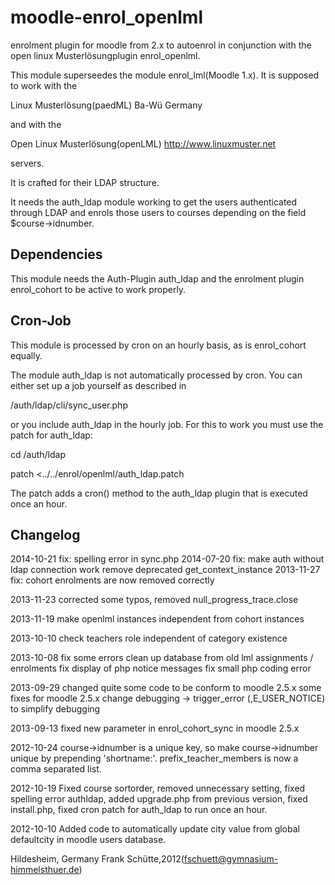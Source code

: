 moodle-enrol_openlml
====================

enrolment plugin for moodle from 2.x to autoenrol in
conjunction with the open linux Musterlösungplugin enrol_openlml.

This module superseedes the module enrol_lml(Moodle 1.x).
It is supposed to work with the

Linux Musterlösung(paedML) Ba-Wü Germany

and with the

Open Linux Musterlösung(openLML) http://www.linuxmuster.net

servers.

It is crafted for their LDAP structure.

It needs the auth_ldap module working to get the users authenticated
through LDAP and enrols those users to courses depending on the
field $course->idnumber.

Dependencies
------------
This module needs the Auth-Plugin auth_ldap and the enrolment plugin
enrol_cohort to be active to work properly.

Cron-Job
--------
This module is processed by cron on an hourly basis, as is enrol_cohort
equally.

The module auth_ldap is not automatically processed by cron. You can
either set up a job yourself as described in

/auth/ldap/cli/sync_user.php

or you include auth_ldap in the hourly job. For this to work you must
use the patch for auth_ldap:

cd <moodledir>/auth/ldap

patch <../../enrol/openlml/auth_ldap.patch

The patch adds a cron() method to the auth_ldap plugin that is
executed once an hour.

Changelog
---------
2014-10-21
fix: spelling error in sync.php
2014-07-20
fix: make auth without ldap connection work
remove deprecated get_context_instance
2013-11-27
fix: cohort enrolments are now removed correctly

2013-11-23
corrected some typos, removed null_progress_trace.close

2013-11-19
make openlml instances independent from cohort instances

2013-10-10
check teachers role independent of category existence

2013-10-08
fix some errors
clean up database from old lml assignments / enrolments
fix display of php notice messages
fix small php coding error

2013-09-29
changed quite some code to be conform to moodle 2.5.x
some fixes for moodle 2.5.x
change debugging -> trigger_error (,E_USER_NOTICE) to simplify debugging

2013-09-13
fixed new parameter in enrol_cohort_sync in moodle 2.5.x

2012-10-24
course->idnumber is a unique key, so make
 course->idnumber unique by prepending 'shortname:'.
prefix_teacher_members is now a comma separated list.

2012-10-19
Fixed course sortorder,
removed unnecessary setting,
fixed spelling error authldap,
added upgrade.php from previous version,
fixed install.php,
fixed cron patch for auth_ldap to run once an hour.

2012-10-10
Added code to automatically update city value from global defaultcity
in moodle users database.

Hildesheim, Germany
Frank Schütte,2012(fschuett@gymnasium-himmelsthuer.de)

